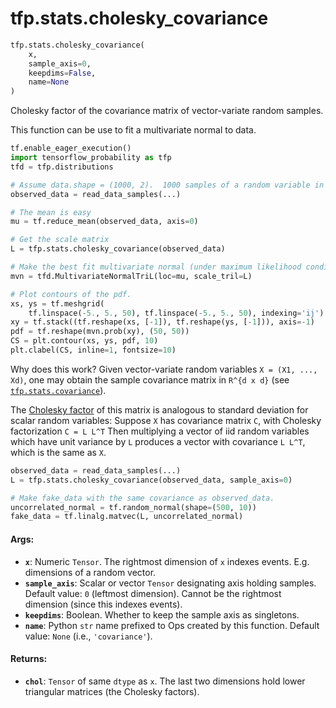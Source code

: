 <div itemscope itemtype="http://developers.google.com/ReferenceObject">
<meta itemprop="name" content="tfp.stats.cholesky_covariance" />
<meta itemprop="path" content="Stable" />
</div>

# tfp.stats.cholesky_covariance

``` python
tfp.stats.cholesky_covariance(
    x,
    sample_axis=0,
    keepdims=False,
    name=None
)
```

Cholesky factor of the covariance matrix of vector-variate random samples.

This function can be use to fit a multivariate normal to data.

```python
tf.enable_eager_execution()
import tensorflow_probability as tfp
tfd = tfp.distributions

# Assume data.shape = (1000, 2).  1000 samples of a random variable in R^2.
observed_data = read_data_samples(...)

# The mean is easy
mu = tf.reduce_mean(observed_data, axis=0)

# Get the scale matrix
L = tfp.stats.cholesky_covariance(observed_data)

# Make the best fit multivariate normal (under maximum likelihood condition).
mvn = tfd.MultivariateNormalTriL(loc=mu, scale_tril=L)

# Plot contours of the pdf.
xs, ys = tf.meshgrid(
    tf.linspace(-5., 5., 50), tf.linspace(-5., 5., 50), indexing='ij')
xy = tf.stack((tf.reshape(xs, [-1]), tf.reshape(ys, [-1])), axis=-1)
pdf = tf.reshape(mvn.prob(xy), (50, 50))
CS = plt.contour(xs, ys, pdf, 10)
plt.clabel(CS, inline=1, fontsize=10)
```

Why does this work?
Given vector-variate random variables `X = (X1, ..., Xd)`, one may obtain the
sample covariance matrix in `R^{d x d}` (see <a href="../../tfp/stats/covariance.md"><code>tfp.stats.covariance</code></a>).

The [Cholesky factor](https://en.wikipedia.org/wiki/Cholesky_decomposition)
of this matrix is analogous to standard deviation for scalar random variables:
Suppose `X` has covariance matrix `C`, with Cholesky factorization `C = L L^T`
Then multiplying a vector of iid random variables which have unit variance by
`L` produces a vector with covariance `L L^T`, which is the same as `X`.

```python
observed_data = read_data_samples(...)
L = tfp.stats.cholesky_covariance(observed_data, sample_axis=0)

# Make fake_data with the same covariance as observed_data.
uncorrelated_normal = tf.random_normal(shape=(500, 10))
fake_data = tf.linalg.matvec(L, uncorrelated_normal)
```

#### Args:

* <b>`x`</b>:  Numeric `Tensor`.  The rightmost dimension of `x` indexes events. E.g.
    dimensions of a random vector.
* <b>`sample_axis`</b>: Scalar or vector `Tensor` designating axis holding samples.
    Default value: `0` (leftmost dimension). Cannot be the rightmost dimension
      (since this indexes events).
* <b>`keepdims`</b>:  Boolean.  Whether to keep the sample axis as singletons.
* <b>`name`</b>: Python `str` name prefixed to Ops created by this function.
        Default value: `None` (i.e., `'covariance'`).


#### Returns:

* <b>`chol`</b>:  `Tensor` of same `dtype` as `x`.  The last two dimensions hold
    lower triangular matrices (the Cholesky factors).